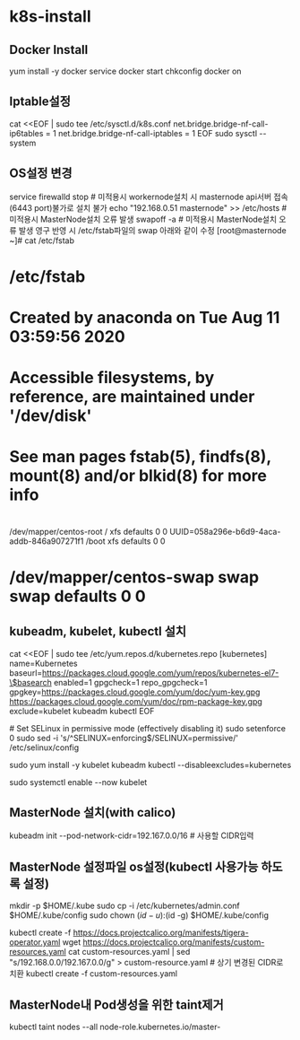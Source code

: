 # k8s-install

## Docker Install
yum install -y docker
service docker start
chkconfig docker on 

## Iptable설정
cat <<EOF | sudo tee /etc/sysctl.d/k8s.conf
net.bridge.bridge-nf-call-ip6tables = 1
net.bridge.bridge-nf-call-iptables = 1
EOF
sudo sysctl --system

## OS설정 변경
service firewalld stop # 미적용시 workernode설치 시 masternode api서버 접속(6443 port)불가로 설치 불가
echo "192.168.0.51 masternode" >> /etc/hosts # 미적용시 MasterNode설치 오류 발생
swapoff -a # 미적용시 MasterNode설치 오류 발생
영구 반영 시 /etc/fstab파일의 swap 아래와 같이 수정
[root@masternode ~]# cat /etc/fstab
#
# /etc/fstab
# Created by anaconda on Tue Aug 11 03:59:56 2020
#
# Accessible filesystems, by reference, are maintained under '/dev/disk'
# See man pages fstab(5), findfs(8), mount(8) and/or blkid(8) for more info
#
/dev/mapper/centos-root /                       xfs     defaults        0 0
UUID=058a296e-b6d9-4aca-addb-846a907271f1 /boot                   xfs     defaults        0 0
# /dev/mapper/centos-swap swap                    swap    defaults        0 0


## kubeadm, kubelet, kubectl 설치
cat <<EOF | sudo tee /etc/yum.repos.d/kubernetes.repo
[kubernetes]
name=Kubernetes
baseurl=https://packages.cloud.google.com/yum/repos/kubernetes-el7-\$basearch
enabled=1
gpgcheck=1
repo_gpgcheck=1
gpgkey=https://packages.cloud.google.com/yum/doc/yum-key.gpg https://packages.cloud.google.com/yum/doc/rpm-package-key.gpg
exclude=kubelet kubeadm kubectl
EOF

\# Set SELinux in permissive mode (effectively disabling it)
sudo setenforce 0
sudo sed -i 's/^SELINUX=enforcing$/SELINUX=permissive/' /etc/selinux/config

sudo yum install -y kubelet kubeadm kubectl --disableexcludes=kubernetes

sudo systemctl enable --now kubelet


## MasterNode 설치(with calico)
kubeadm init --pod-network-cidr=192.167.0.0/16 # 사용할 CIDR입력

## MasterNode 설정파일 os설정(kubectl 사용가능 하도록 설정)
mkdir -p $HOME/.kube
sudo cp -i /etc/kubernetes/admin.conf $HOME/.kube/config
sudo chown $(id -u):$(id -g) $HOME/.kube/config

kubectl create -f https://docs.projectcalico.org/manifests/tigera-operator.yaml
wget https://docs.projectcalico.org/manifests/custom-resources.yaml 
cat custom-resources.yaml  | sed "s/192.168.0.0/192.167.0.0/g" > custom-resource.yaml # 상기 변경된 CIDR로 치환
kubectl create -f custom-resources.yaml

## MasterNode내 Pod생성을 위한 taint제거
kubectl taint nodes --all node-role.kubernetes.io/master-

